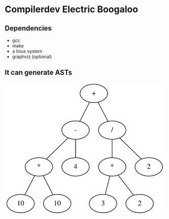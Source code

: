 # Compilerdev Electric Boogaloo

## Dependencies

- gcc
- make
- a linux system
- graphviz (optional)

## It can generate ASTs

![graphviz](doc/assets/nd_ex02.svg)
